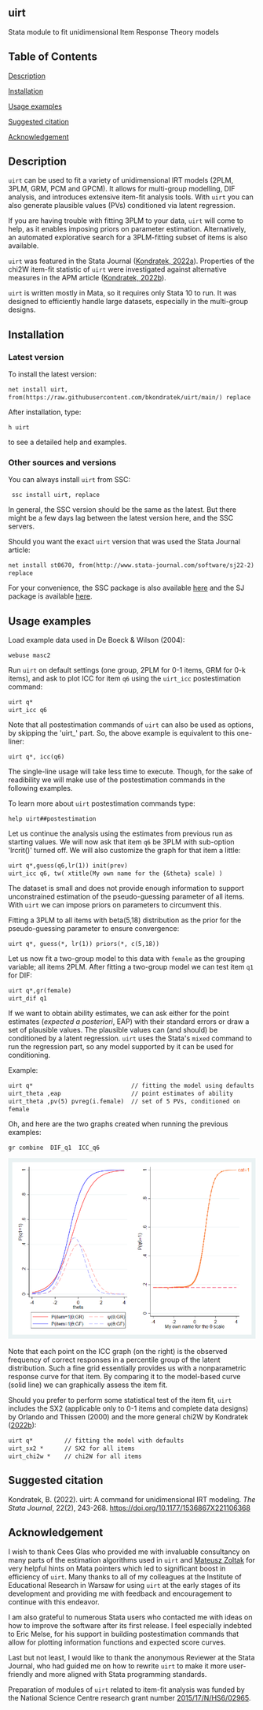 ## uirt
Stata module to fit unidimensional Item Response Theory models

## Table of Contents
[Description](#description)

[Installation](#installation)

[Usage examples](#usage-examples)

[Suggested citation](#suggested-citation)

[Acknowledgement](#acknowledgement)


## Description
```uirt``` can be used to fit a variety of unidimensional IRT models 
(2PLM, 3PLM, GRM, PCM and GPCM). 
It allows for multi-group modelling, DIF analysis, 
and introduces extensive item-fit analysis tools. 
With ```uirt``` you can also generate plausible values (PVs) 
conditioned via latent regression. 

If you are having trouble with fitting 3PLM to your data, 
```uirt``` will come to help, as it enables imposing priors on parameter estimation.
Alternatively, an automated explorative search for a 3PLM-fitting 
subset of items is also available.

```uirt``` was featured in the Stata Journal
([Kondratek, 2022a](https://doi.org/10.1177/1536867X221106368)). 
Properties of the chi2W item-fit statistic of ```uirt``` 
were investigated against alternative measures
in the APM article ([Kondratek, 2022b](https://doi.org/10.1177/01466216221108061)).

```uirt``` is written mostly in Mata, 
so it requires only Stata 10 to run. 
It was designed to efficiently handle large datasets, 
especially in the multi-group designs. 


## Installation 
### Latest version

To install the latest version:
```commandline
net install uirt, from(https://raw.githubusercontent.com/bkondratek/uirt/main/) replace
```
After installation, type:
```commandline
h uirt
```
to see a detailed help and examples.

### Other sources and versions
You can always install ```uirt``` from SSC:
```commandline
 ssc install uirt, replace
```
In general, the SSC version should be the same as the latest. 
But there might be a few days lag between the latest version here, 
and the SSC servers.

Should you want the exact ```uirt``` version 
that was used the Stata Journal article:
```commandline
net install st0670, from(http://www.stata-journal.com/software/sj22-2) replace
```

For your convenience, the SSC package is also available
[here](./ssc_version)
and the SJ package is available [here](./sj_version).

## Usage examples
Load example data used in De Boeck & Wilson (2004):
```commandline
webuse masc2
```
Run ```uirt``` on default settings 
(one group, 2PLM for 0-1 items, GRM for 0-k items), 
and ask to plot ICC for item ```q6``` using the ```uirt_icc``` 
postestimation command:
```commandline
uirt q*
uirt_icc q6
```

Note that all postestimation commands of ```uirt``` can also be used 
as options, by skipping the 'uirt_' part. 
So, the above example is equivalent to this one-liner:
```commandline
uirt q*, icc(q6)
```

The single-line usage will take less time 
to execute. Though, for the sake of readibility we will make use of 
the postestimation commands in the following examples.

To learn more about ```uirt``` postestimation commands type:
```commandline
help uirt##postestimation
```

Let us continue the analysis using the estimates from previous run 
as starting values. We will now ask that item ```q6``` be 3PLM 
with sub-option 'lrcrit()' turned off. 
We will also customize the graph for that item a little:
```commandline
uirt q*,guess(q6,lr(1)) init(prev) 
uirt_icc q6, tw( xtitle(My own name for the {&theta} scale) )
```

The dataset is small and does not provide enough information to support
unconstrained estimation of the pseudo-guessing parameter of all items.
With ```uirt``` we can impose priors on parameters to circumvent this. 

Fitting a 3PLM to all items with beta(5,18) distribution as the
prior for the pseudo-guessing parameter to ensure convergence:
```commandline
uirt q*, guess(*, lr(1)) priors(*, c(5,18))
```

Let us now fit a two-group model to this data with ```female``` as
the grouping variable; all items 2PLM. 
After fitting a two-group model we can test item ```q1``` for DIF:
```commandline
uirt q*,gr(female)
uirt_dif q1 
```

If we want to obtain ability estimates, we can ask either
for the point estimates (_expected a posteriori_, EAP) with their standard
errors or draw a set of plausible values. The plausible values can
(and should) be conditioned by a latent regression. ```uirt``` uses 
the Stata's ```mixed``` command to run the regression part,
so any model supported by it can be used for conditioning.

Example:
```commandline
uirt q*                            // fitting the model using defaults
uirt_theta ,eap                    // point estimates of ability     
uirt_theta ,pv(5) pvreg(i.female)  // set of 5 PVs, conditioned on female
```

Oh, and here are the two graphs created 
when running the previous examples:
```commandline
gr combine  DIF_q1  ICC_q6
```
<img src=".\graphics\example1.png">

Note that each point on the ICC graph (on the right) 
is the observed frequency of correct responses in a percentile group of
the latent distribution. Such a fine grid 
essentially provides us with a nonparametric response curve for that item. 
By comparing it to the model-based curve (solid line) we can graphically 
assess the item fit.

Should you prefer to perform some statistical test of the item fit, 
```uirt``` includes the SX2 (applicable only to 0-1 items 
and complete data designs) by Orlando and Thissen (2000)
and the more general chi2W by Kondratek 
([2022b](https://doi.org/10.1177/01466216221108061)):

```commandline
uirt q*         // fitting the model with defaults
uirt_sx2 *      // SX2 for all items
uirt_chi2w *    // chi2W for all items
```


## Suggested citation
Kondratek, B. (2022). uirt: A command for unidimensional IRT modeling. 
_The Stata Journal_, 22(2), 243-268. https://doi.org/10.1177/1536867X221106368


## Acknowledgement
I wish to thank Cees Glas who provided me with invaluable 
consultancy on many parts of the estimation algorithms 
used in ```uirt``` and [Mateusz Zoltak](https://github.com/zozlak) 
for very helpful hints on Mata
pointers which led to significant boost in efficiency of ```uirt```. 
Many thanks to all of my colleagues at 
the Institute of Educational Research in Warsaw 
for using ```uirt``` at the early stages of its development 
and providing me with feedback 
and encouragement to continue with this endeavor. 

I am also grateful to numerous Stata users 
who contacted me with ideas on how to improve 
the software after its first release. 
I feel especially indebted to Eric Melse, 
for his support in building postestimation commands 
that allow for plotting information functions and expected score curves. 

Last but not least, I would like to thank the anonymous 
Reviewer at the Stata Journal, 
who had guided me on how to rewrite ```uirt``` to make 
it more user-friendly 
and more aligned with Stata programming standards.

Preparation of modules of ```uirt``` related to item-fit analysis 
was funded by the National Science Centre research grant 
number [2015/17/N/HS6/02965](https://projekty.ncn.gov.pl/en/index.php?projekt_id=297185).